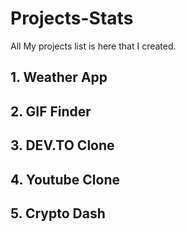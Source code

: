 # Projects-Stats
All My projects list is here that I created.

## 1. Weather App
## 2. GIF Finder
## 3. DEV.TO Clone
## 4. Youtube Clone
## 5. Crypto Dash
